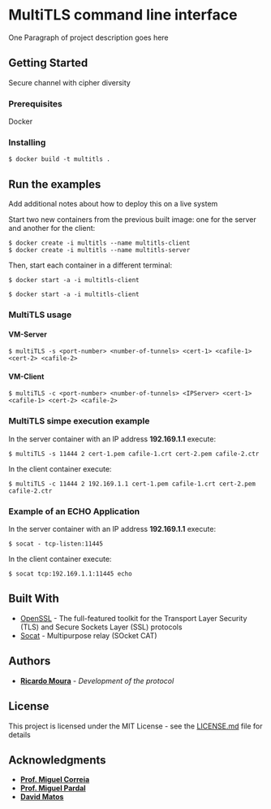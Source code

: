 # MultiTLS command line interface

One Paragraph of project description goes here

## Getting Started

Secure channel with cipher diversity

### Prerequisites

Docker

### Installing


```
$ docker build -t multitls .
```


## Run the examples

Add additional notes about how to deploy this on a live system

Start two new containers from the previous built image: one for the server and another for the client:

```
$ docker create -i multitls --name multitls-client
$ docker create -i multitls --name multitls-server
```

Then, start each container in a different terminal:

```
$ docker start -a -i multitls-client
```

```
$ docker start -a -i multitls-client
```


### MultiTLS usage

#### VM-Server

```
$ multiTLS -s <port-number> <number-of-tunnels> <cert-1> <cafile-1> <cert-2> <cafile-2>
```

#### VM-Client

```
$ multiTLS -c <port-number> <number-of-tunnels> <IPServer> <cert-1> <cafile-1> <cert-2> <cafile-2>
```



### MultiTLS simpe execution example

In the server container with an IP address **192.169.1.1** execute: 

```
$ multiTLS -s 11444 2 cert-1.pem cafile-1.crt cert-2.pem cafile-2.ctr
```

In the client container execute:

```
$ multiTLS -c 11444 2 192.169.1.1 cert-1.pem cafile-1.crt cert-2.pem cafile-2.ctr
```

### Example of an ECHO Application

In the server container with an IP address **192.169.1.1** execute: 

```
$ socat - tcp-listen:11445
```

In the client container execute:

```
$ socat tcp:192.169.1.1:11445 echo
```



## Built With

* [OpenSSL](https://www.openssl.org) - The full-featured toolkit for the Transport Layer Security (TLS) and Secure Sockets Layer (SSL) protocols
* [Socat](http://www.dest-unreach.org/socat/doc/socat.html) - Multipurpose relay (SOcket CAT)

## Authors

* **[Ricardo Moura](https://github.com/R3Moura)** - *Development of the protocol*

## License

This project is licensed under the MIT License - see the [LICENSE.md](LICENSE.md) file for details

## Acknowledgments

* **[Prof. Miguel Correia](https://github.com/mpcorreia)** 
* **[Prof. Miguel Pardal](https://github.com/miguelpardal)** 
* **[David Matos](https://github.com/davidmatos)**


